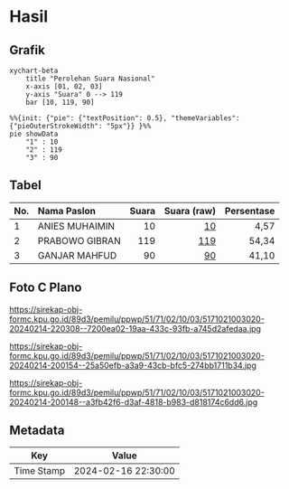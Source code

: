 # Hasil

## Grafik

```mermaid
xychart-beta
    title "Perolehan Suara Nasional"
    x-axis [01, 02, 03]
    y-axis "Suara" 0 --> 119
    bar [10, 119, 90]
```

```mermaid
%%{init: {"pie": {"textPosition": 0.5}, "themeVariables": {"pieOuterStrokeWidth": "5px"}} }%%
pie showData
    "1" : 10
    "2" : 119
    "3" : 90
```

## Tabel

| No. | Nama Paslon    | Suara | Suara (raw) | Persentase |
|:--- |:-------------- | -----:| -----------:| ----------:|
| 1   | ANIES MUHAIMIN | 10    | [10][p-1]   | 4,57       |
| 2   | PRABOWO GIBRAN | 119   | [119][p-2]  | 54,34      |
| 3   | GANJAR MAHFUD  | 90    | [90][p-3]   | 41,10      |


[p-1]: https://github.com/gigit-pemilu/pemilu-2024/blob/main/pilpres/hitung-suara/sub/51-bali/sub/71-kota-denpasar/sub/02-denpasar-timur/sub/1003-kesiman/sub/020-tps/sub/paslon-1.txt
[p-2]: https://github.com/gigit-pemilu/pemilu-2024/blob/main/pilpres/hitung-suara/sub/51-bali/sub/71-kota-denpasar/sub/02-denpasar-timur/sub/1003-kesiman/sub/020-tps/sub/paslon-2.txt
[p-3]: https://github.com/gigit-pemilu/pemilu-2024/blob/main/pilpres/hitung-suara/sub/51-bali/sub/71-kota-denpasar/sub/02-denpasar-timur/sub/1003-kesiman/sub/020-tps/sub/paslon-3.txt

## Foto C Plano

https://sirekap-obj-formc.kpu.go.id/89d3/pemilu/ppwp/51/71/02/10/03/5171021003020-20240214-220308--7200ea02-19aa-433c-93fb-a745d2afedaa.jpg

https://sirekap-obj-formc.kpu.go.id/89d3/pemilu/ppwp/51/71/02/10/03/5171021003020-20240214-200154--25a50efb-a3a9-43cb-bfc5-274bb1711b34.jpg

https://sirekap-obj-formc.kpu.go.id/89d3/pemilu/ppwp/51/71/02/10/03/5171021003020-20240214-200148--a3fb42f6-d3af-4818-b983-d818174c6dd6.jpg


## Metadata

| Key        | Value               |
| ---------- | ------------------- |
| Time Stamp | 2024-02-16 22:30:00 |



